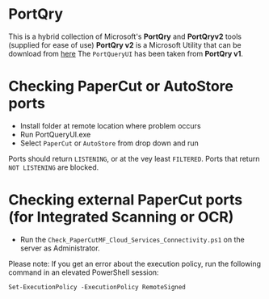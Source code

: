 # PortQry

This is a hybrid collection of Microsoft's **PortQry** and **PortQryv2** tools (supplied for ease of use)
**PortQry v2** is a Microsoft Utility that can be download from [here](https://www.microsoft.com/en-au/download/details.aspx?id=17148)
The `PortQueryUI` has been taken from **PortQry v1**.

# Checking PaperCut or AutoStore ports

- Install folder at remote location where problem occurs
- Run PortQueryUI.exe
- Select `PaperCut` or `AutoStore` from drop down and run

Ports should return `LISTENING`, or at the vey least `FILTERED`. Ports that return `NOT LISTENING` are blocked.

# Checking external PaperCut ports (for Integrated Scanning or OCR)

- Run the `Check_PaperCutMF_Cloud_Services_Connectivity.ps1` on the server as Administrator.

Please note: If you get an error about the execution policy, run the following command in an elevated PowerShell session:

`Set-ExecutionPolicy -ExecutionPolicy RemoteSigned`
